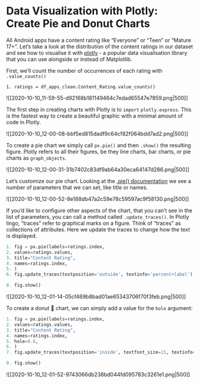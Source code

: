 # Data Visualization with Plotly: Create Pie and Donut Charts

All Android apps have a content rating like “Everyone” or “Teen” or “Mature 17+”. Let’s take a look at the distribution of the content ratings in our dataset and see how to visualise it with [plotly](https://plotly.com/python/) - a popular data visualisation library that you can use alongside or instead of Matplotlib.

First, we’ll count the number of occurrences of each rating with `.value_counts()`

`1. ratings = df_apps_clean.Content_Rating.value_counts()`

![[2020-10-10_11-59-55-d92168b181149464c7edad65547e7859.png|500]]

The first step in creating charts with Plotly is to `import` `plotly.express`. This is the fastest way to create a beautiful graphic with a minimal amount of code in Plotly.

![[2020-10-10_12-00-08-bbf5ed815dadf9c64cf82f064bdd7ad2.png|500]]

To create a pie chart we simply call `px.pie()` and then `.show()` the resulting figure. Plotly refers to all their figures, be they line charts, bar charts, or pie charts as `graph_objects`.

![[2020-10-10_12-00-31-31b7402c83df9ab64a30eca64147d286.png|500]]

Let’s customize our pie chart. Looking at the [.pie() documentation](https://plotly.com/python-api-reference/generated/plotly.express.pie.html) we see a number of parameters that we can set, like title or names.

![[2020-10-10_12-00-52-8e188db47a2c59e78c59597ac9f58130.png|500]]

If you’d like to configure other aspects of the chart, that you can’t see in the list of parameters, you can call a method called `.update_traces()`. In Plotly lingo, “traces” refer to graphical marks on a figure. Think of “traces” as collections of attributes. Here we update the traces to change how the text is displayed.

```python
1. fig = px.pie(labels=ratings.index,
2. values=ratings.values,
3. title="Content Rating",
4. names=ratings.index,
5. )
6. fig.update_traces(textposition='outside', textinfo='percent+label')

8. fig.show()
```

![[2020-10-10_12-01-14-05cf469b8bad01ae65343706f70f3feb.png|500]]

To create a donut 🍩 chart, we can simply add a value for the `hole` argument:

```python
1. fig = px.pie(labels=ratings.index,
2. values=ratings.values,
3. title="Content Rating",
4. names=ratings.index,
5. hole=0.6,
6. )
7. fig.update_traces(textposition='inside', textfont_size=15, textinfo='percent')

9. fig.show()
```

![[2020-10-10_12-01-52-9743066db238bd044fd095783c3261e1.png|500]]